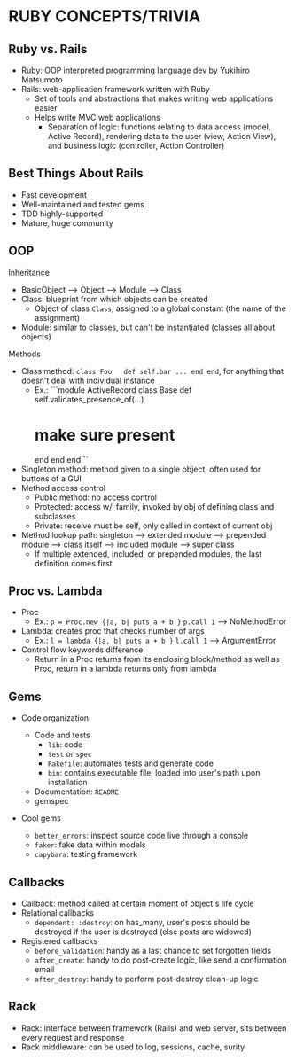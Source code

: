# RUBY CONCEPTS/TRIVIA


## Ruby vs. Rails
- Ruby: OOP interpreted programming language dev by Yukihiro Matsumoto
- Rails: web-application framework written with Ruby
  - Set of tools and abstractions that makes writing web applications easier
  - Helps write MVC web applications
    - Separation of logic: functions relating to data access (model, Active Record), rendering data to the user (view, Action View), and business logic (controller, Action Controller)

## Best Things About Rails
- Fast development
- Well-maintained and tested gems
- TDD highly-supported
- Mature, huge community

## OOP
Inheritance
- BasicObject --> Object --> Module --> Class
- Class: blueprint from which objects can be created
  - Object of class ```Class```, assigned to a global constant (the name of the assignment)
- Module: similar to classes, but can't be instantiated (classes all about objects)

Methods
- Class method: ```class Foo   def self.bar ... end end```, for anything that doesn't deal with individual instance
  - Ex.: ```module ActiveRecord
  class Base
    def self.validates_presence_of(...)
      # make sure present
    end
  end
end```
- Singleton method: method given to a single object, often used for buttons of a GUI
- Method access control
  - Public method: no access control
  - Protected: access w/i family, invoked by obj of defining class and subclasses
  - Private: receive must be self, only called in context of current obj
- Method lookup path: singleton --> extended module --> prepended module --> class itself --> included module --> super class
  - If multiple extended, included, or prepended modules, the last definition comes first

## Proc vs. Lambda
- Proc
  - Ex.: ```p = Proc.new {|a, b| puts a + b }``` ```p.call 1``` --> NoMethodError
- Lambda: creates proc that checks number of args
  - Ex.: ```l = lambda {|a, b| puts a + b }``` ```l.call 1``` --> ArgumentError
- Control flow keywords difference
  - Return in a Proc returns from its enclosing block/method as well as Proc, return in a lambda returns only from lambda

## Gems
- Code organization
  - Code and tests
    - ```lib```: code
    - ```test``` or ```spec```
    - ```Rakefile```: automates tests and generate code
    - ```bin```: contains executable file, loaded into user's path upon installation
  - Documentation: ```README```
  - gemspec

- Cool gems
  - ```better_errors```: inspect source code live through a console
  - ```faker```: fake data within models
  - ```capybara```: testing framework

## Callbacks
- Callback: method called at certain moment of object's life cycle
- Relational callbacks
  - ```dependent: :destroy```: on has_many, user's posts should be destroyed if the user is destroyed (else posts are widowed)
- Registered callbacks
  - ```before_validation```: handy as a last chance to set forgotten fields
  - ```after_create```: handy to do post-create logic, like send a confirmation email
  - ```after_destroy```: handy to perform post-destroy clean-up logic

## Rack
- Rack: interface between framework (Rails) and web server, sits between every request and response
- Rack middleware: can be used to log, sessions, cache, surity
